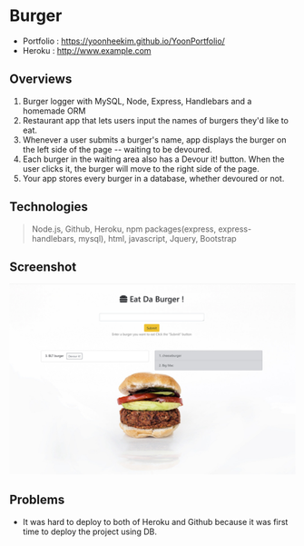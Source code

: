 # Burger
* Portfolio : https://yoonheekim.github.io/YoonPortfolio/
* Heroku : http://www.example.com

## Overviews
1. Burger logger with MySQL, Node, Express, Handlebars and a homemade ORM
2. Restaurant app that lets users input the names of burgers they'd like to eat.
3. Whenever a user submits a burger's name, app displays the burger on the left side of the page -- waiting to be devoured.
4. Each burger in the waiting area also has a Devour it! button. When the user clicks it, the burger will move to the right side of the page.
5. Your app stores every burger in a database, whether devoured or not.

## Technologies
> Node.js, Github, Heroku, npm packages(express, express-handlebars, mysql), html, javascript, Jquery, Bootstrap

## Screenshot
![alt text](https://raw.githubusercontent.com/yoonheekim/burger/master/public/assets/img/screenshot.jpg)

## Problems
* It was hard to deploy to both of Heroku and Github because it was first time to deploy the project using DB.

